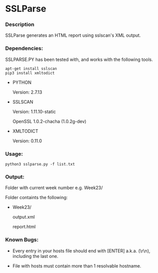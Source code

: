 # SSLParse

### Description
SSLParse generates an HTML report using sslscan's XML output.

### Dependencies:

SSLPARSE.PY has been tested with, and works with
the following tools.

```
apt-get install sslscan
pip3 install xmltodict
```

+ PYTHON

    Version: 2.7.13

+ SSLSCAN

    Version: 1.11.10-static
	
    OpenSSL 1.0.2-chacha (1.0.2g-dev)

+ XMLTODICT

    Version: 0.11.0


### Usage:
```
python3 sslparse.py -f list.txt
```
### Output:

Folder with current week number e.g. Week23/

Folder containts the following:

+ Week23/

    output.xml
	
    report.html


### Known Bugs:
+ Every entry in your hosts file should end with [ENTER] a.k.a. (\r\n), including the last one.

+ File with hosts must contain more than 1 resolvable hostname.

